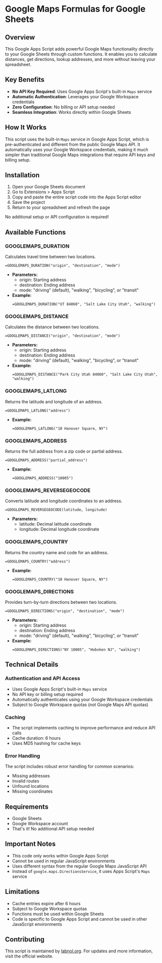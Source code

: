 # Google Maps Formulas for Google Sheets

## Overview
This Google Apps Script adds powerful Google Maps functionality directly to your Google Sheets through custom functions. It enables you to calculate distances, get directions, lookup addresses, and more without leaving your spreadsheet.

## Key Benefits
- **No API Key Required**: Uses Google Apps Script's built-in `Maps` service
- **Automatic Authentication**: Leverages your Google Workspace credentials
- **Zero Configuration**: No billing or API setup needed
- **Seamless Integration**: Works directly within Google Sheets

## How It Works
This script uses the built-in `Maps` service in Google Apps Script, which is pre-authenticated and different from the public Google Maps API. It automatically uses your Google Workspace credentials, making it much simpler than traditional Google Maps integrations that require API keys and billing setup.

## Installation

1. Open your Google Sheets document
2. Go to Extensions > Apps Script
3. Copy and paste the entire script code into the Apps Script editor
4. Save the project
5. Return to your spreadsheet and refresh the page

No additional setup or API configuration is required!

## Available Functions

### GOOGLEMAPS_DURATION
Calculates travel time between two locations.
```
=GOOGLEMAPS_DURATION("origin", "destination", "mode")
```
- **Parameters:**
  - origin: Starting address
  - destination: Ending address
  - mode: "driving" (default), "walking", "bicycling", or "transit"
- **Example:**
  ```
  =GOOGLEMAPS_DURATION("UT 84060", "Salt Lake City Utah", "walking")
  ```

### GOOGLEMAPS_DISTANCE
Calculates the distance between two locations.
```
=GOOGLEMAPS_DISTANCE("origin", "destination", "mode")
```
- **Parameters:**
  - origin: Starting address
  - destination: Ending address
  - mode: "driving" (default), "walking", "bicycling", or "transit"
- **Example:**
  ```
  =GOOGLEMAPS_DISTANCE("Park City Utah 84060", "Salt Lake City Utah", "walking")
  ```

### GOOGLEMAPS_LATLONG
Returns the latitude and longitude of an address.
```
=GOOGLEMAPS_LATLONG("address")
```
- **Example:**
  ```
  =GOOGLEMAPS_LATLONG("10 Hanover Square, NY")
  ```

### GOOGLEMAPS_ADDRESS
Returns the full address from a zip code or partial address.
```
=GOOGLEMAPS_ADDRESS("partial_address")
```
- **Example:**
  ```
  =GOOGLEMAPS_ADDRESS("10005")
  ```

### GOOGLEMAPS_REVERSEGEOCODE
Converts latitude and longitude coordinates to an address.
```
=GOOGLEMAPS_REVERSEGEOCODE(latitude, longitude)
```
- **Parameters:**
  - latitude: Decimal latitude coordinate
  - longitude: Decimal longitude coordinate

### GOOGLEMAPS_COUNTRY
Returns the country name and code for an address.
```
=GOOGLEMAPS_COUNTRY("address")
```
- **Example:**
  ```
  =GOOGLEMAPS_COUNTRY("10 Hanover Square, NY")
  ```

### GOOGLEMAPS_DIRECTIONS
Provides turn-by-turn directions between two locations.
```
=GOOGLEMAPS_DIRECTIONS("origin", "destination", "mode")
```
- **Parameters:**
  - origin: Starting address
  - destination: Ending address
  - mode: "driving" (default), "walking", "bicycling", or "transit"
- **Example:**
  ```
  =GOOGLEMAPS_DIRECTIONS("NY 10005", "Hoboken NJ", "walking")
  ```

## Technical Details

### Authentication and API Access
- Uses Google Apps Script's built-in `Maps` service
- No API key or billing setup required
- Automatically authenticates using your Google Workspace credentials
- Subject to Google Workspace quotas (not Google Maps API quotas)

### Caching
- The script implements caching to improve performance and reduce API calls
- Cache duration: 6 hours
- Uses MD5 hashing for cache keys

### Error Handling
The script includes robust error handling for common scenarios:
- Missing addresses
- Invalid routes
- Unfound locations
- Missing coordinates

## Requirements
- Google Sheets
- Google Workspace account
- That's it! No additional API setup needed

## Important Notes
- This code only works within Google Apps Script
- Cannot be used in regular JavaScript environments
- Uses different syntax from the regular Google Maps JavaScript API
- Instead of `google.maps.DirectionsService`, it uses Apps Script's `Maps` service

## Limitations
- Cache entries expire after 6 hours
- Subject to Google Workspace quotas
- Functions must be used within Google Sheets
- Code is specific to Google Apps Script and cannot be used in other JavaScript environments

## Contributing
This script is maintained by [labnol.org](https://labnol.org/google-maps-formulas-for-sheets-200817). For updates and more information, visit the official website.
